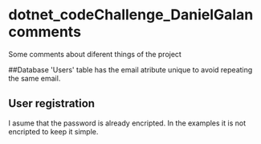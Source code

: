 # dotnet_codeChallenge_DanielGalan comments
Some comments about diferent things of the project

##Database
'Users' table has the email atribute unique to avoid repeating the same email.


## User registration
I asume that the password is already encripted. In the examples it is not encripted to keep it simple.
